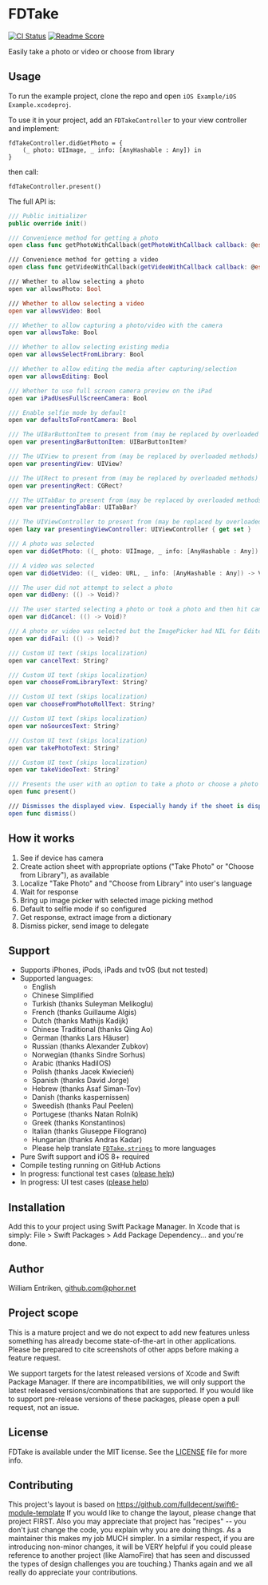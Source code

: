 # FDTake

[![CI Status](https://github.com/fulldecent/FDTake/workflows/CI/badge.svg)](https://github.com/fulldecent/FDTake/actions)
[![Readme Score](http://readme-score-api.herokuapp.com/score.svg?url=fulldecent/FDTake)](http://clayallsopp.github.io/readme-score?url=fulldecent/FDTake)

Easily take a photo or video or choose from library

## Usage

To run the example project, clone the repo and open `iOS Example/iOS Example.xcodeproj`.

To use it in your project, add an `FDTakeController` to your view controller and implement:

    fdTakeController.didGetPhoto = {
        (_ photo: UIImage, _ info: [AnyHashable : Any]) in
    }

then call:

    fdTakeController.present()

The full API is:

```swift
/// Public initializer
public override init()

/// Convenience method for getting a photo
open class func getPhotoWithCallback(getPhotoWithCallback callback: @escaping (_ photo: UIImage, _ info: [AnyHashable : Any]) -> Void) -> <<error type>>

/// Convenience method for getting a video
open class func getVideoWithCallback(getVideoWithCallback callback: @escaping (_ video: URL, _ info: [AnyHashable : Any]) -> Void)

/// Whether to allow selecting a photo
open var allowsPhoto: Bool

/// Whether to allow selecting a video
open var allowsVideo: Bool

/// Whether to allow capturing a photo/video with the camera
open var allowsTake: Bool

/// Whether to allow selecting existing media
open var allowsSelectFromLibrary: Bool

/// Whether to allow editing the media after capturing/selection
open var allowsEditing: Bool

/// Whether to use full screen camera preview on the iPad
open var iPadUsesFullScreenCamera: Bool

/// Enable selfie mode by default
open var defaultsToFrontCamera: Bool

/// The UIBarButtonItem to present from (may be replaced by overloaded methods)
open var presentingBarButtonItem: UIBarButtonItem?

/// The UIView to present from (may be replaced by overloaded methods)
open var presentingView: UIView?

/// The UIRect to present from (may be replaced by overloaded methods)
open var presentingRect: CGRect?

/// The UITabBar to present from (may be replaced by overloaded methods)
open var presentingTabBar: UITabBar?

/// The UIViewController to present from (may be replaced by overloaded methods)
open lazy var presentingViewController: UIViewController { get set }

/// A photo was selected
open var didGetPhoto: ((_ photo: UIImage, _ info: [AnyHashable : Any]) -> Void)?

/// A video was selected
open var didGetVideo: ((_ video: URL, _ info: [AnyHashable : Any]) -> Void)?

/// The user did not attempt to select a photo
open var didDeny: (() -> Void)?

/// The user started selecting a photo or took a photo and then hit cancel
open var didCancel: (() -> Void)?

/// A photo or video was selected but the ImagePicker had NIL for EditedImage and OriginalImage
open var didFail: (() -> Void)?

/// Custom UI text (skips localization)
open var cancelText: String?

/// Custom UI text (skips localization)
open var chooseFromLibraryText: String?

/// Custom UI text (skips localization)
open var chooseFromPhotoRollText: String?

/// Custom UI text (skips localization)
open var noSourcesText: String?

/// Custom UI text (skips localization)
open var takePhotoText: String?

/// Custom UI text (skips localization)
open var takeVideoText: String?

/// Presents the user with an option to take a photo or choose a photo from the library
open func present()

/// Dismisses the displayed view. Especially handy if the sheet is displayed while suspending the app,
open func dismiss()
```

## How it works

 1. See if device has camera
 2. Create action sheet with appropriate options ("Take Photo" or "Choose from Library"), as available
 3. Localize "Take Photo" and "Choose from Library" into user's language
 4. Wait for response
 5. Bring up image picker with selected image picking method
 6. Default to selfie mode if so configured
 7. Get response, extract image from a dictionary
 8. Dismiss picker, send image to delegate


## Support

 * Supports iPhones, iPods, iPads and tvOS (but not tested)
 * Supported languages:
   - English
   - Chinese Simplified
   - Turkish (thanks Suleyman Melikoglu)
   - French (thanks Guillaume Algis)
   - Dutch (thanks Mathijs Kadijk)
   - Chinese Traditional (thanks Qing Ao)
   - German (thanks Lars Häuser)
   - Russian (thanks Alexander Zubkov)
   - Norwegian (thanks Sindre Sorhus)
   - Arabic (thanks HadiIOS)
   - Polish (thanks Jacek Kwiecień)
   - Spanish (thanks David Jorge)
   - Hebrew (thanks Asaf Siman-Tov)
   - Danish (thanks kaspernissen)
   - Sweedish (thanks Paul Peelen)
   - Portugese (thanks Natan Rolnik)
   - Greek (thanks Konstantinos)
   - Italian (thanks Giuseppe Filograno)
   - Hungarian (thanks Andras Kadar)
   - Please help translate <a href="https://github.com/fulldecent/FDTake/blob/master/FDTakeExample/en.lproj/FDTake.strings">`FDTake.strings`</a> to more languages
 * Pure Swift support and iOS 8+ required
 * Compile testing running on GitHub Actions
 * In progress: functional test cases ([please help](https://github.com/fulldecent/FDTake/issues/72))
 * In progress: UI test cases ([please help](https://github.com/fulldecent/FDTake/issues/72))


## Installation

Add this to your project using Swift Package Manager. In Xcode that is simply: File > Swift Packages > Add Package Dependency... and you're done.

## Author

William Entriken, github.com@phor.net

## Project scope

This is a mature project and we do not expect to add new features unless something has already become state-of-the-art in other applications. Please be prepared to cite screenshots of other apps before making a feature request.

We support targets for the latest released versions of Xcode and Swift Package Manager. If there are incompatibilities, we will only support the latest released versions/combinations that are supported. If you would like to support pre-release versions of these packages, please open a pull request, not an issue.

## License

FDTake is available under the MIT license. See the [LICENSE](LICENSE) file for more info.

## Contributing

This project's layout is based on https://github.com/fulldecent/swift6-module-template If you would like to change the layout, please change that project FIRST. Also you may appreciate that project has "recipes" -- you don't just change the code, you explain why you are doing things. As a maintainer this makes my job MUCH simpler. In a similar respect, if you are introducing non-minor changes, it will be VERY helpful if you could please reference to another project (like AlamoFire) that has seen and discussed the types of design challenges you are touching.) Thanks again and we all really do appreciate your contributions.
